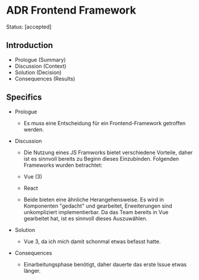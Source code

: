 # ADR Frontend Framework

Status: [accepted] 

## Introduction

- Prologue (Summary)
- Discussion (Context)
- Solution (Decision)
- Consequences (Results)

## Specifics

- Prologue

  - Es muss eine Entscheidung für ein Frontend-Framework getroffen werden.

- Discussion

  - Die Nutzung eines JS Framworks bietet verschiedene Vorteile, daher ist es sinnvoll bereits zu Beginn dieses Einzubinden. Folgenden Frameworks wurden betrachtet:

  - Vue (3)
  - React

  - Beide bieten eine ähnliche Herangehensweise. Es wird in Komponenten "gedacht" und gearbeitet, Erweiterungen sind unkompliziert implementierbar. Da das Team bereits in Vue gearbeitet hat, ist es sinnvoll dieses Auszuwählen.

- Solution

  - Vue 3, da ich mich damit schonmal etwas befasst hatte.

- Consequences
  - Einarbeitungsphase benötigt, daher dauerte das erste Issue etwas länger.